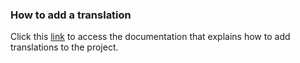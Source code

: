 ### How to add a translation

Click this [link](https://github.com/openfoodfacts/openfoodfacts-server/blob/main/po/README.md) to access the documentation that explains how to add translations to the project.